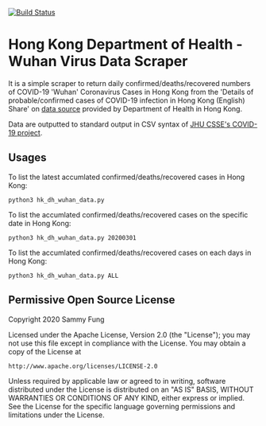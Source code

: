 [![Build Status](https://travis-ci.com/sammyfung/COVID-19-HK-DH.svg?branch=master)](https://travis-ci.com/sammyfung/COVID-19-HK-DH)

# Hong Kong Department of Health - Wuhan Virus Data Scraper

It is a simple scraper to return daily confirmed/deaths/recovered numbers of COVID-19 'Wuhan' Coronavirus Cases in Hong Kong from the 'Details of probable/confirmed cases of COVID-19 infection in Hong Kong (English) Share' on [data source](https://data.gov.hk/en-data/dataset/hk-dh-chpsebcddr-novel-infectious-agent) provided by Department of Health in Hong Kong.

Data are outputted to standard output in CSV syntax of [JHU CSSE's COVID-19 project](https://github.com/CSSEGISandData/COVID-19).

## Usages

To list the latest accumlated confirmed/deaths/recovered cases in Hong Kong:

```
python3 hk_dh_wuhan_data.py 
```

To list the accumlated confirmed/deaths/recovered cases on the specific date in Hong Kong:

```
python3 hk_dh_wuhan_data.py 20200301
```

To list the accumlated confirmed/deaths/recovered cases on each days in Hong Kong:

```
python3 hk_dh_wuhan_data.py ALL
```

## Permissive Open Source License

Copyright 2020 Sammy Fung

Licensed under the Apache License, Version 2.0 (the "License");
you may not use this file except in compliance with the License.
You may obtain a copy of the License at

    http://www.apache.org/licenses/LICENSE-2.0

Unless required by applicable law or agreed to in writing, software
distributed under the License is distributed on an "AS IS" BASIS,
WITHOUT WARRANTIES OR CONDITIONS OF ANY KIND, either express or implied.
See the License for the specific language governing permissions and
limitations under the License.
